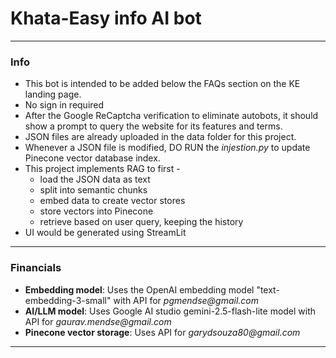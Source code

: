 # Khata-Easy info AI bot
---
### Info
- This bot is intended to be added below the FAQs section on the KE landing page.
- No sign in required
- After the Google ReCaptcha verification to eliminate autobots, it should show a prompt to query the website for its features and terms.
- JSON files are already uploaded in the data folder for this project.
- Whenever a JSON file is modified, DO RUN the _injestion.py_ to update Pinecone vector database index.
- This project implements RAG to first -
  - load the JSON data as text
  - split into semantic chunks
  - embed data to create vector stores
  - store vectors into Pinecone
  - retrieve based on user query, keeping the history
- UI would be generated using StreamLit
---
### Financials
- **Embedding model**: Uses the OpenAI embedding model "text-embedding-3-small" with API for _pgmendse@gmail.com_
- **AI/LLM model**: Uses Google AI studio gemini-2.5-flash-lite model with API for _gaurav.mendse@gmail.com_
- **Pinecone vector storage**: Uses API for _garydsouza80@gmail.com_
---
